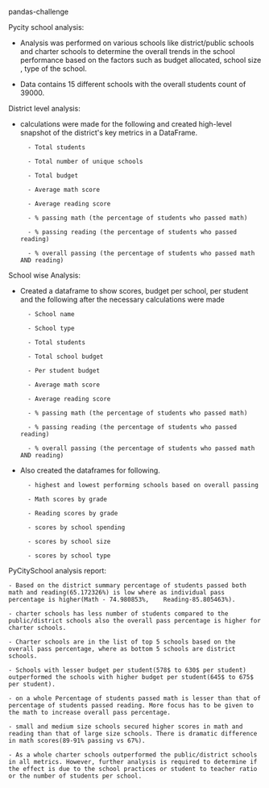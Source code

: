 pandas-challenge

Pycity school analysis:

- Analysis was performed on various schools like district/public schools and charter schools to determine the overall trends in the school performance based on the factors such as budget allocated, school size , type of the school.

- Data contains 15 different schools with the overall students count of 39000.

District level analysis:

- calculations were made for the following and created high-level snapshot of the district's key metrics in a DataFrame.
    
        - Total students

        - Total number of unique schools

        - Total budget

        - Average math score

        - Average reading score

        - % passing math (the percentage of students who passed math)

        - % passing reading (the percentage of students who passed reading)

        - % overall passing (the percentage of students who passed math AND reading)

School wise Analysis:

- Created a dataframe to show scores, budget per school, per student and the following after the necessary calculations were made 

        - School name

        - School type

        - Total students

        - Total school budget

        - Per student budget

        - Average math score

        - Average reading score

        - % passing math (the percentage of students who passed math)

        - % passing reading (the percentage of students who passed reading)

        - % overall passing (the percentage of students who passed math AND reading)
        
- Also created the dataframes for following.
        
        - highest and lowest performing schools based on overall passing
        
        - Math scores by grade
        
        - Reading scores by grade
        
        - scores by school spending
        
        - scores by school size
        
        - scores by school type
        
PyCitySchool analysis report:

    - Based on the district summary percentage of students passed both math and reading(65.172326%) is low where as individual pass percentage is higher(Math - 74.980853%,    Reading-85.805463%). 
    
    - charter schools has less number of students compared to the public/district schools also the overall pass percentage is higher for charter schools.
    
    - Charter schools are in the list of top 5 schools based on the overall pass percentage, where as bottom 5 schools are district schools.
   
    - Schools with lesser budget per student(578$ to 630$ per student) outperformed the schools with higher budget per student(645$ to 675$ per student).
    
    - on a whole Percentage of students passed math is lesser than that of percentage of students passed reading. More focus has to be given to the math to increase overall pass percentage.
    
    - small and medium size schools secured higher scores in math and reading than that of large size schools. There is dramatic difference in math scores(89-91% passing vs 67%).
   
    - As a whole charter schools outperformed the public/district schools in all metrics. However, further analysis is required to determine if the effect is due to the school practices or student to teacher ratio or the number of students per school.
    
